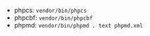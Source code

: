 - phpcs: `vendor/bin/phpcs`
- phpcbf: `vendor/bin/phpcbf`
- phpmd: `vendor/bin/phpmd . text phpmd.xml`
